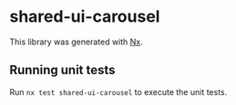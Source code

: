 # shared-ui-carousel

This library was generated with [Nx](https://nx.dev).

## Running unit tests

Run `nx test shared-ui-carousel` to execute the unit tests.
